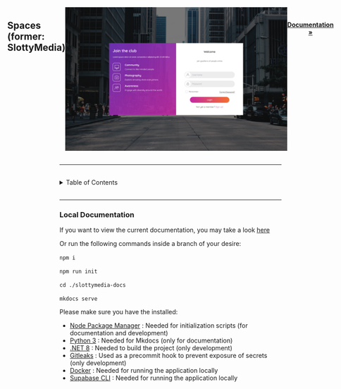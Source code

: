 <div style="display: flex; align-content: center; justify-content: center;">
    <h2>Spaces (former: SlottyMedia)</h2>
    <br/>
    <img src="slottymedia-docs/resources/LoginPageScreen.png" alt="Picture of login screen"/>
    <br/>
    <p align="center">
    <br />
    <a href="https://slottyslots.github.io/Spaces"><strong>Documentation »</strong></a>
    </p>
</div>
<br/>
<hr>
<br/>
<details>
<summary>Table of Contents</summary>
<ol>
    <li><a href="#docs">Local Documentation</a></li>
</ol>
</details>
<br/>
<hr>
<h3 id="docs">Local Documentation</h3>
If you want to view the current documentation, you may take a look <a href="https://slottyslots.github.io/Spaces/build/">here</a>

Or run the following commands inside a branch of your desire:

```npm i```

```npm run init```

```cd ./slottymedia-docs ```

```mkdocs serve```

Please make sure you have the installed:

- <a href="https://docs.npmjs.com/downloading-and-installing-node-js-and-npm">Node Package Manager</a> : Needed for initialization scripts (for documentation and development)
- <a href="https://www.python.org/downloads/">Python 3</a> : Needed for Mkdocs (only for documentation)
- <a href="https://dotnet.microsoft.com/en-us/download/dotnet/8.0">.NET 8</a> : Needed to build the project (only development)
- <a href="https://github.com/gitleaks/gitleaks">Gitleaks</a> : Used as a precommit hook to prevent exposure of secrets (only development)
- <a href="https://www.docker.com/">Docker</a> : Needed for running the application locally
- <a href="https://supabase.com/docs/guides/cli/local-development">Supabase CLI</a> : Needed for running the application locally
